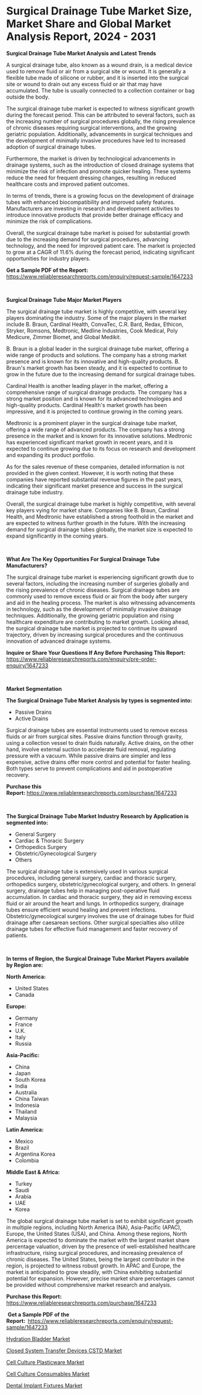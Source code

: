 <p><h1>Surgical Drainage Tube Market Size, Market Share and Global Market Analysis Report, 2024 - 2031</h1></p><p><strong>Surgical Drainage Tube Market Analysis and Latest Trends</strong></p>
<p><p>A surgical drainage tube, also known as a wound drain, is a medical device used to remove fluid or air from a surgical site or wound. It is generally a flexible tube made of silicone or rubber, and it is inserted into the surgical site or wound to drain out any excess fluid or air that may have accumulated. The tube is usually connected to a collection container or bag outside the body.</p><p>The surgical drainage tube market is expected to witness significant growth during the forecast period. This can be attributed to several factors, such as the increasing number of surgical procedures globally, the rising prevalence of chronic diseases requiring surgical interventions, and the growing geriatric population. Additionally, advancements in surgical techniques and the development of minimally invasive procedures have led to increased adoption of surgical drainage tubes.</p><p>Furthermore, the market is driven by technological advancements in drainage systems, such as the introduction of closed drainage systems that minimize the risk of infection and promote quicker healing. These systems reduce the need for frequent dressing changes, resulting in reduced healthcare costs and improved patient outcomes.</p><p>In terms of trends, there is a growing focus on the development of drainage tubes with enhanced biocompatibility and improved safety features. Manufacturers are investing in research and development activities to introduce innovative products that provide better drainage efficacy and minimize the risk of complications.</p><p>Overall, the surgical drainage tube market is poised for substantial growth due to the increasing demand for surgical procedures, advancing technology, and the need for improved patient care. The market is projected to grow at a CAGR of 11.6% during the forecast period, indicating significant opportunities for industry players.</p></p>
<p><strong>Get a Sample PDF of the Report:&nbsp;</strong> <a href="https://www.reliableresearchreports.com/enquiry/request-sample/1647233">https://www.reliableresearchreports.com/enquiry/request-sample/1647233</a></p>
<p>&nbsp;</p>
<p><strong>Surgical Drainage Tube Major Market Players</strong></p>
<p><p>The surgical drainage tube market is highly competitive, with several key players dominating the industry. Some of the major players in the market include B. Braun, Cardinal Health, ConvaTec, C.R. Bard, Redax, Ethicon, Stryker, Romsons, Medtronic, Medline Industries, Cook Medical, Poly Medicure, Zimmer Biomet, and Global Medikit. </p><p>B. Braun is a global leader in the surgical drainage tube market, offering a wide range of products and solutions. The company has a strong market presence and is known for its innovative and high-quality products. B. Braun's market growth has been steady, and it is expected to continue to grow in the future due to the increasing demand for surgical drainage tubes. </p><p>Cardinal Health is another leading player in the market, offering a comprehensive range of surgical drainage products. The company has a strong market position and is known for its advanced technologies and high-quality products. Cardinal Health's market growth has been impressive, and it is projected to continue growing in the coming years.</p><p>Medtronic is a prominent player in the surgical drainage tube market, offering a wide range of advanced products. The company has a strong presence in the market and is known for its innovative solutions. Medtronic has experienced significant market growth in recent years, and it is expected to continue growing due to its focus on research and development and expanding its product portfolio.</p><p>As for the sales revenue of these companies, detailed information is not provided in the given context. However, it is worth noting that these companies have reported substantial revenue figures in the past years, indicating their significant market presence and success in the surgical drainage tube industry.</p><p>Overall, the surgical drainage tube market is highly competitive, with several key players vying for market share. Companies like B. Braun, Cardinal Health, and Medtronic have established a strong foothold in the market and are expected to witness further growth in the future. With the increasing demand for surgical drainage tubes globally, the market size is expected to expand significantly in the coming years.</p></p>
<p>&nbsp;</p>
<p><strong>What Are The Key Opportunities For Surgical Drainage Tube Manufacturers?</strong></p>
<p><p>The surgical drainage tube market is experiencing significant growth due to several factors, including the increasing number of surgeries globally and the rising prevalence of chronic diseases. Surgical drainage tubes are commonly used to remove excess fluid or air from the body after surgery and aid in the healing process. The market is also witnessing advancements in technology, such as the development of minimally invasive drainage techniques. Additionally, the growing geriatric population and rising healthcare expenditure are contributing to market growth. Looking ahead, the surgical drainage tube market is projected to continue its upward trajectory, driven by increasing surgical procedures and the continuous innovation of advanced drainage systems.</p></p>
<p><strong>Inquire or Share Your Questions If Any Before Purchasing This Report:</strong> <a href="https://www.reliableresearchreports.com/enquiry/pre-order-enquiry/1647233">https://www.reliableresearchreports.com/enquiry/pre-order-enquiry/1647233</a></p>
<p>&nbsp;</p>
<p><strong>Market Segmentation</strong></p>
<p><strong>The Surgical Drainage Tube Market Analysis by types is segmented into:</strong></p>
<p><ul><li>Passive Drains</li><li>Active Drains</li></ul></p>
<p><p>Surgical drainage tubes are essential instruments used to remove excess fluids or air from surgical sites. Passive drains function through gravity, using a collection vessel to drain fluids naturally. Active drains, on the other hand, involve external suction to accelerate fluid removal, regulating pressure with a vacuum. While passive drains are simpler and less expensive, active drains offer more control and potential for faster healing. Both types serve to prevent complications and aid in postoperative recovery.</p></p>
<p><strong>Purchase this Report:&nbsp;</strong><a href="https://www.reliableresearchreports.com/purchase/1647233">https://www.reliableresearchreports.com/purchase/1647233</a></p>
<p>&nbsp;</p>
<p><strong>The Surgical Drainage Tube Market Industry Research by Application is segmented into:</strong></p>
<p><ul><li>General Surgery</li><li>Cardiac & Thoracic Surgery</li><li>Orthopedics Surgery</li><li>Obstetric/Gynecological Surgery</li><li>Others</li></ul></p>
<p><p>The surgical drainage tube is extensively used in various surgical procedures, including general surgery, cardiac and thoracic surgery, orthopedics surgery, obstetric/gynecological surgery, and others. In general surgery, drainage tubes help in managing post-operative fluid accumulation. In cardiac and thoracic surgery, they aid in removing excess fluid or air around the heart and lungs. In orthopedics surgery, drainage tubes ensure efficient wound healing and prevent infections. Obstetric/gynecological surgery involves the use of drainage tubes for fluid drainage after caesarean sections. Other surgical specialties also utilize drainage tubes for effective fluid management and faster recovery of patients.</p></p>
<p>&nbsp;</p>
<p><strong>In terms of Region, the Surgical Drainage Tube Market Players available by Region are:</strong></p>
<p>
    <p> <strong> North America: </strong>
        <ul>
            <li>United States</li>
            <li>Canada</li>
        </ul>
        </p> 
    <p> <strong> Europe: </strong>
        <ul>
            <li>Germany</li>
            <li>France</li>
            <li>U.K.</li>
            <li>Italy</li>
            <li>Russia</li>
        </ul>
        </p> 
    <p> <strong> Asia-Pacific: </strong>
        <ul>
            <li>China</li>
            <li>Japan</li>
            <li>South Korea</li>
            <li>India</li>
            <li>Australia</li>
            <li>China Taiwan</li>
            <li>Indonesia</li>
            <li>Thailand</li>
            <li>Malaysia</li>
        </ul>
        </p> 
    <p> <strong> Latin America: </strong>
        <ul>
            <li>Mexico</li>
            <li>Brazil</li>
            <li>Argentina Korea</li>
            <li>Colombia</li>
        </ul>
        </p> 
    <p> <strong> Middle East & Africa: </strong>
        <ul>
            <li>Turkey</li>
            <li>Saudi</li>
            <li>Arabia</li>
            <li>UAE</li>
            <li>Korea</li>
        </ul>
    </p>
    </p>
<p><p>The global surgical drainage tube market is set to exhibit significant growth in multiple regions, including North America (NA), Asia-Pacific (APAC), Europe, the United States (USA), and China. Among these regions, North America is expected to dominate the market with the largest market share percentage valuation, driven by the presence of well-established healthcare infrastructure, rising surgical procedures, and increasing prevalence of chronic diseases. The United States, being the largest contributor in the region, is projected to witness robust growth. In APAC and Europe, the market is anticipated to grow steadily, with China exhibiting substantial potential for expansion. However, precise market share percentages cannot be provided without comprehensive market research and analysis.</p></p>
<p><strong>Purchase this Report: </strong><a href="https://www.reliableresearchreports.com/purchase/1647233">https://www.reliableresearchreports.com/purchase/1647233</a></p>
<p>&nbsp;<strong>Get a Sample PDF of the Report:&nbsp;&nbsp;</strong><a href="https://www.reliableresearchreports.com/enquiry/request-sample/1647233">https://www.reliableresearchreports.com/enquiry/request-sample/1647233</a></p>
<p><strong></strong></p>
<p><p><a href="https://github.com/dziulagalemab/Market-Research-Report-List-2/blob/main/hydration-bladder-market.md">Hydration Bladder Market</a></p><p><a href="https://github.com/sndrkn/Market-Research-Report-List-2/blob/main/closed-system-transfer-devices-cstd-market.md">Closed System Transfer Devices CSTD Market</a></p><p><a href="https://github.com/prosalinda88/Market-Research-Report-List-2/blob/main/cell-culture-plasticware-market.md">Cell Culture Plasticware Market</a></p><p><a href="https://github.com/amae102299/Market-Research-Report-List-2/blob/main/cell-culture-consumables-market.md">Cell Culture Consumables Market</a></p><p><a href="https://github.com/jonneygiverf/Market-Research-Report-List-2/blob/main/dental-implant-fixtures-market.md">Dental Implant Fixtures Market</a></p></p>